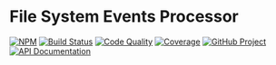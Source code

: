 File System Events Processor
============================

[![NPM][npm-image]][npm-url]
[![Build Status][build-status-img]][build-status-link]
[![Code Quality][quality-img]][quality-link]
[![Coverage][coverage-img]][coverage-link]
[![GitHub Project][github-image]][github-url]
[![API Documentation][api-docs-image]][API documentation]

[npm-image]: https://img.shields.io/npm/v/@proc7ts/fs-events.svg?logo=npm
[npm-url]: https://www.npmjs.com/package/@proc7ts/fs-events
[build-status-img]: https://github.com/proc7ts/fs-events/workflows/Build/badge.svg
[build-status-link]: https://github.com/proc7ts/fs-events/actions?query=workflow:Build
[quality-img]: https://app.codacy.com/project/badge/Grade/94bb1dd58e124da788c46a04ea55c96a
[quality-link]: https://www.codacy.com/gh/proc7ts/fs-events/dashboard?utm_source=github.com&utm_medium=referral&utm_content=proc7ts/fs-events&utm_campaign=Badge_Grade
[coverage-img]: https://app.codacy.com/project/badge/Coverage/94bb1dd58e124da788c46a04ea55c96a
[coverage-link]: https://www.codacy.com/gh/proc7ts/fs-events/dashboard?utm_source=github.com&utm_medium=referral&utm_content=proc7ts/fs-events&utm_campaign=Badge_Coverage
[github-image]: https://img.shields.io/static/v1?logo=github&label=GitHub&message=project&color=informational
[github-url]: https://github.com/proc7ts/fs-events
[api-docs-image]: https://img.shields.io/static/v1?logo=typescript&label=API&message=docs&color=informational
[API documentation]: https://proc7ts.github.io/fs-events/ 
